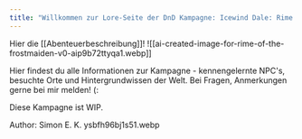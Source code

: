 ```yaml
---
title: "Willkommen zur Lore-Seite der DnD Kampagne: Icewind Dale: Rime of the Frostmaiden!"
---
```

Hier die [[Abenteuerbeschreibung]]!
![[ai-created-image-for-rime-of-the-frostmaiden-v0-aip9b72ttyqa1.webp]]

Hier findest du alle Informationen zur Kampagne - kennengelernte NPC's, besuchte Orte und Hintergrundwissen der Welt. Bei Fragen, Anmerkungen gerne bei mir melden! (:

Diese Kampagne ist WIP.

Author: Simon E. K.
ysbfh96bj1s51.webp

<html>
<div id="map" style="width: 100%; height: 500px;"></div>

<script src="https://unpkg.com/leaflet@1.7.1/dist/leaflet.js"></script>

<link href="https://unpkg.com/leaflet@1.7.1/dist/leaflet.css" rel="stylesheet"/>

  

<script>

var map = L.map('map', {

crs: L.CRS.Simple,

minZoom: -4,

maxZoom: 5,

});

  

var bounds = [[0, 0], [900, 2279]];

var image = L.imageOverlay('ysbfh96bj1s51.webp', bounds).addTo(map);

map.fitBounds(bounds);

  
  

</script>
</html>






























